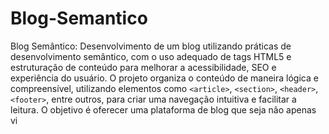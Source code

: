 # Blog-Semantico
Blog Semântico: Desenvolvimento de um blog utilizando práticas de desenvolvimento semântico, com o uso adequado de tags HTML5 e estruturação de conteúdo para melhorar a acessibilidade, SEO e experiência do usuário. O projeto organiza o conteúdo de maneira lógica e compreensível, utilizando elementos como `<article>`, `<section>`, `<header>`, `<footer>`, entre outros, para criar uma navegação intuitiva e facilitar a leitura. O objetivo é oferecer uma plataforma de blog que seja não apenas vi
